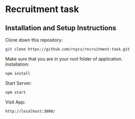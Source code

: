 # Recruitment task

## Installation and Setup Instructions

Clone down this repository:

```bash
git clone https://github.com/rnycz/recruitment-task.git
```

Make sure that you are in your root folder of application.<br />
Installation:

```bash
npm install
```

Start Server:

```bash
npm start
```

Visit App:

```bash
http://localhost:3000/
```
